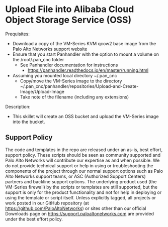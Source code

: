 # Upload File into Alibaba Cloud Object Storage Service (OSS)

Prequisites:
- Download a copy of the VM-Series KVM qcow2 base image from the Palo Alto Networks support website
- Ensure that you start Panhandler with the option to mount a volume on the /root/.pan_cnc folder
  - See Panhandler documentation for instructions
    - https://panhandler.readthedocs.io/en/master/running.html
- Assuming you mounted local directory ~/.pan_cnc
  - Copy/move the VM-Series image to the directory ~/.pan_cnc/panhandler/repositories/Upload-and-Create-Image/Upload-Image
  - Take note of the filename (including any extensions)

Description:
- This skillet will create an OSS bucket and upload the VM-Series image into the bucket.


## Support Policy
The code and templates in the repo are released under an as-is, best effort,
support policy. These scripts should be seen as community supported and
Palo Alto Networks will contribute our expertise as and when possible.
We do not provide technical support or help in using or troubleshooting the
components of the project through our normal support options such as
Palo Alto Networks support teams, or ASC (Authorized Support Centers)
partners and backline support options. The underlying product used
(the VM-Series firewall) by the scripts or templates are still supported,
but the support is only for the product functionality and not for help in
deploying or using the template or script itself. Unless explicitly tagged,
all projects or work posted in our GitHub repository
(at https://github.com/PaloAltoNetworks) or sites other than our official
Downloads page on https://support.paloaltonetworks.com are provided under
the best effort policy.
